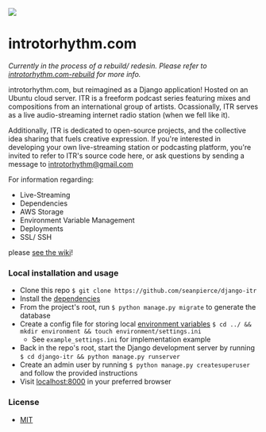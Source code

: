 ![](https://user-images.githubusercontent.com/15679739/51988581-3967a700-2462-11e9-8ef3-c73ab80540b7.png)

# introtorhythm.com

_Currently in the process of a rebuild/ redesin. Please refer to [introtorhythm.com-rebuild](https://github.com/seanpierce/introtorhythm.com-rebuild) for more info._

introtorhythm.com, but reimagined as a Django application! Hosted on an Ubuntu cloud server. ITR is a freeform podcast series featuring mixes and compositions from an international group of artists. Ocassionally, ITR serves as a live audio-streaming internet radio station (when we fell like it).

Additionally, ITR is dedicated to open-source projects, and the collective idea sharing that fuels creative expression. If you're interested in developing your own live-streaming station or podcasting platform, you're invited to refer to ITR's source code here, or ask questions by sending a message to introtorhythm@gmail.com

For information regarding:

* Live-Streaming
* Dependencies
* AWS Storage
* Environment Variable Management
* Deployments
* SSL/ SSH

please [see the wiki](https://github.com/seanpierce/introtorhythm.com/wiki)!

### Local installation and usage

-   Clone this repo `$ git clone https://github.com/seanpierce/django-itr`
-   Install the [dependencies](https://github.com/seanpierce/introtorhythm.com/wiki/Dependencies)
-   From the project's root, run `$ python manage.py migrate` to generate the database
-   Create a config file for storing local [environment variables](https://github.com/seanpierce/introtorhythm.com/wiki/Environment-Variables) `$ cd ../ && mkdir environment && touch environment/settings.ini`
	-   See `example_settings.ini` for implementation example
-   Back in the repo's root, start the Django development server by running `$ cd django-itr && python manage.py runserver`
-   Create an admin user by running `$ python manage.py createsuperuser` and follow the provided instructions
-   Visit <a href="http://localhost:8000/">localhost:8000</a> in your preferred browser

### License
* [MIT](https://raw.githubusercontent.com/seanpierce/introtorhythm.com/master/LICENSE)
